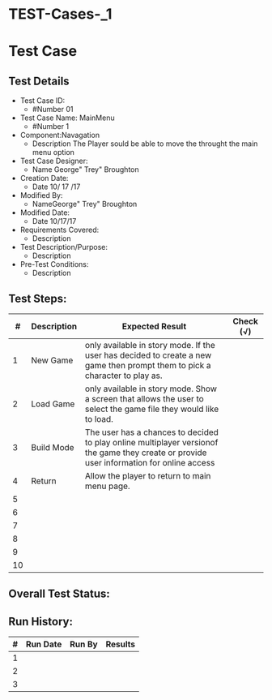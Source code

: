 # TEST-Cases-_1
# Test Case 

## Test Details

* Test Case ID:
  * #Number 01
* Test Case Name: MainMenu
  * #Number 1
* Component:Navagation  
  * Description
 The  Player  sould be able  to move the throught the  main menu option  
* Test Case Designer:
  * Name George" Trey" Broughton
* Creation Date:
  * Date 10/ 17 /17
* Modified By:
  * NameGeorge" Trey" Broughton
* Modified Date:
  * Date 10/17/17
* Requirements Covered:
  * Description
* Test Description/Purpose:
  * Description
* Pre-Test Conditions:
  * Description
## Test Steps: 
| # | Description | Expected Result | Check (√) |
| --- | --- | --- | --- |
| 1 |New Game |only available in story mode. If the user has decided to create a new game then prompt them to pick a character to play as. | |			
| 2 | Load Game|only available in story mode. Show a screen that allows the user to select the game file they would like to load.  | |			
| 3 |Build Mode |The user has  a  chances  to decided  to play online multiplayer versionof  the game they create  or  provide  user  information for  online  access   | |			
| 4 |Return | Allow  the  player  to return to main menu page. | |			
| 5 | | | |			
| 6 | | | |			
| 7 | | | |			
| 8 | | | |			
| 9 | | | |			
| 10 | | | |			

## Overall Test Status:



## Run History:
| # |	Run Date |	Run By |	Results |
| --- | --- | --- | --- |
| 1 | | | |			
| 2 | | | |			
| 3 | | | |			



